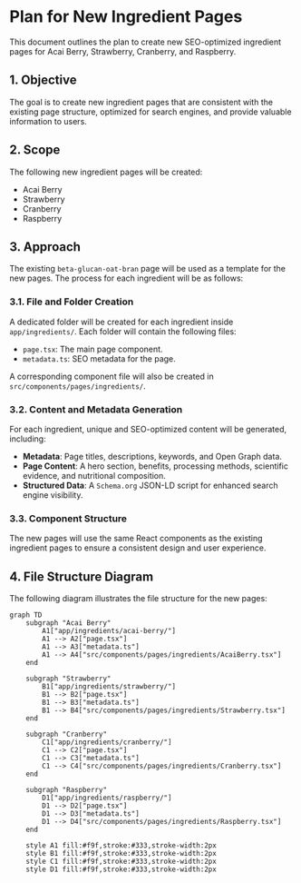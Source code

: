 # Plan for New Ingredient Pages

This document outlines the plan to create new SEO-optimized ingredient pages for Acai Berry, Strawberry, Cranberry, and Raspberry.

## 1. Objective

The goal is to create new ingredient pages that are consistent with the existing page structure, optimized for search engines, and provide valuable information to users.

## 2. Scope

The following new ingredient pages will be created:
- Acai Berry
- Strawberry
- Cranberry
- Raspberry

## 3. Approach

The existing `beta-glucan-oat-bran` page will be used as a template for the new pages. The process for each ingredient will be as follows:

### 3.1. File and Folder Creation

A dedicated folder will be created for each ingredient inside `app/ingredients/`. Each folder will contain the following files:
- `page.tsx`: The main page component.
- `metadata.ts`: SEO metadata for the page.

A corresponding component file will also be created in `src/components/pages/ingredients/`.

### 3.2. Content and Metadata Generation

For each ingredient, unique and SEO-optimized content will be generated, including:
- **Metadata**: Page titles, descriptions, keywords, and Open Graph data.
- **Page Content**: A hero section, benefits, processing methods, scientific evidence, and nutritional composition.
- **Structured Data**: A `Schema.org` JSON-LD script for enhanced search engine visibility.

### 3.3. Component Structure

The new pages will use the same React components as the existing ingredient pages to ensure a consistent design and user experience.

## 4. File Structure Diagram

The following diagram illustrates the file structure for the new pages:

```mermaid
graph TD
    subgraph "Acai Berry"
        A1["app/ingredients/acai-berry/"]
        A1 --> A2["page.tsx"]
        A1 --> A3["metadata.ts"]
        A1 --> A4["src/components/pages/ingredients/AcaiBerry.tsx"]
    end

    subgraph "Strawberry"
        B1["app/ingredients/strawberry/"]
        B1 --> B2["page.tsx"]
        B1 --> B3["metadata.ts"]
        B1 --> B4["src/components/pages/ingredients/Strawberry.tsx"]
    end

    subgraph "Cranberry"
        C1["app/ingredients/cranberry/"]
        C1 --> C2["page.tsx"]
        C1 --> C3["metadata.ts"]
        C1 --> C4["src/components/pages/ingredients/Cranberry.tsx"]
    end

    subgraph "Raspberry"
        D1["app/ingredients/raspberry/"]
        D1 --> D2["page.tsx"]
        D1 --> D3["metadata.ts"]
        D1 --> D4["src/components/pages/ingredients/Raspberry.tsx"]
    end

    style A1 fill:#f9f,stroke:#333,stroke-width:2px
    style B1 fill:#f9f,stroke:#333,stroke-width:2px
    style C1 fill:#f9f,stroke:#333,stroke-width:2px
    style D1 fill:#f9f,stroke:#333,stroke-width:2px